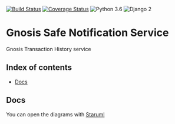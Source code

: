 [![Build Status](https://travis-ci.org/gnosis/safe-transaction-history.svg?branch=master)](https://travis-ci.org/gnosis/safe-transaction-history)
[![Coverage Status](https://coveralls.io/repos/github/gnosis/safe-transaction-history/badge.svg?branch=master)](https://coveralls.io/github/gnosis/safe-transaction-history?branch=master)
![Python 3.6](https://img.shields.io/badge/Python-3.6-blue.svg)
![Django 2](https://img.shields.io/badge/Django-2-blue.svg)

# Gnosis Safe Notification Service
Gnosis Transaction History service

## Index of contents

- [Docs](#docs)

Docs
------------
You can open the diagrams with [Staruml](http://staruml.io/)

